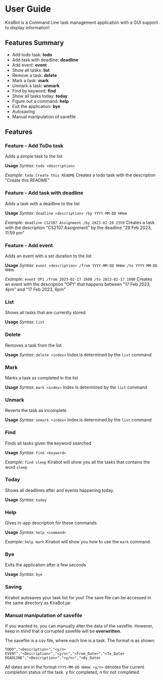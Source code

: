 # User Guide

KiraBot is a Command Line task management application with a GUI support to display information!

## Features Summary
- Add todo task: **todo**
- Add task with deadline: **deadline**
- Add event: **event**
- Show all tasks: **list**
- Remove a task: **delete**
- Mark a task: **mark**
- Unmark a task: **unmark**
- Find by keyword: **find**
- Show all tasks today: **today**
- Figure out a command: **help**
- Exit the application: **bye**
- Autosaving
- Manual manipulation of savefile

## Features

### Feature - Add ToDo task

Adds a simple task to the list

**Usage**
*Syntax*: `todo <description>`

*Example*: `todo Create this README`
Creates a todo task with the description "Create this README"

### Feature - Add task with deadline

Adds a task with a deadline to the list

**Usage**
*Syntax*: `deadline <description> /by YYYY-MM-DD HHmm`

*Example*: `deadline CS2107 Assignment /by 2023-02-28 2359`
Creates a task with the description "CS2107 Assignment" by the deadline "28 Feb 2023, 11:59 pm"

### Feature - Add event

Adds an event with a set duration to the list

**Usage**
*Syntax*: `event <description> /from YYYY-MM-DD HHmm /to YYYY-MM-DD HHmm`

*Example*: `event OP1 /from 2023-02-17 1600 /to 2023-02-17 1800`
Creates an event with the description "OP1" that happens between "17 Feb 2023, 4pm" and "17 Feb 2023, 6pm"

### List

Shows all tasks that are currently stored

**Usage**
*Syntax*: `list`

### Delete

Removes a task from the list

**Usage**
*Syntax*: `delete <index>`
Index is determined by the `list` command

### Mark

Marks a task as completed in the list

**Usage**
*Syntax*: `mark <index>`
Index is determined by the `list` command

### Unmark

Reverts the task as incomplete

**Usage**
*Syntax*: `unmark <index>`
Index is determined by the `list` command

### Find

Finds all tasks given the keyword searched

**Usage**
*Syntax*: `find <keyword>`

*Example*: `find sleep`
Kirabot will show you all the tasks that contains the word `sleep`

### Today

Shows all deadlines after and events happening today.

**Usage**
*Syntax*: `today`

### Help

Gives in-app description for these commands.

**Usage**
*Syntax*: `help <command>`

*Example*: `help mark`
Kirabot will show you how to use the `mark` command.

### Bye

Exits the application after a few seconds

**Usage**
*Syntax*: `bye`

### Saving

Kirabot autosaves your task list for you! The save file can be accessed in the same directory as KiraBot.jar.

### Manual manipulation of savefile

If you wanted to, you can manually alter the data of the savefile. However, keep in mind that a corrupted savefile will be **overwritten**.

The savefile is a csv file, where each line is a task. The format is as shown:
```
TODO","<Description>","<y/n>
EVENT","<Description>","<y/n>","<From_Date>","<To_Date>
DEADLINE","<Description>","<y/n>","<By_Date>
```
All dates are in the format `YYYY-MM-DD HHmm`.
`<y/n>` denotes the current completion status of the task. y for completed, n for not completed.